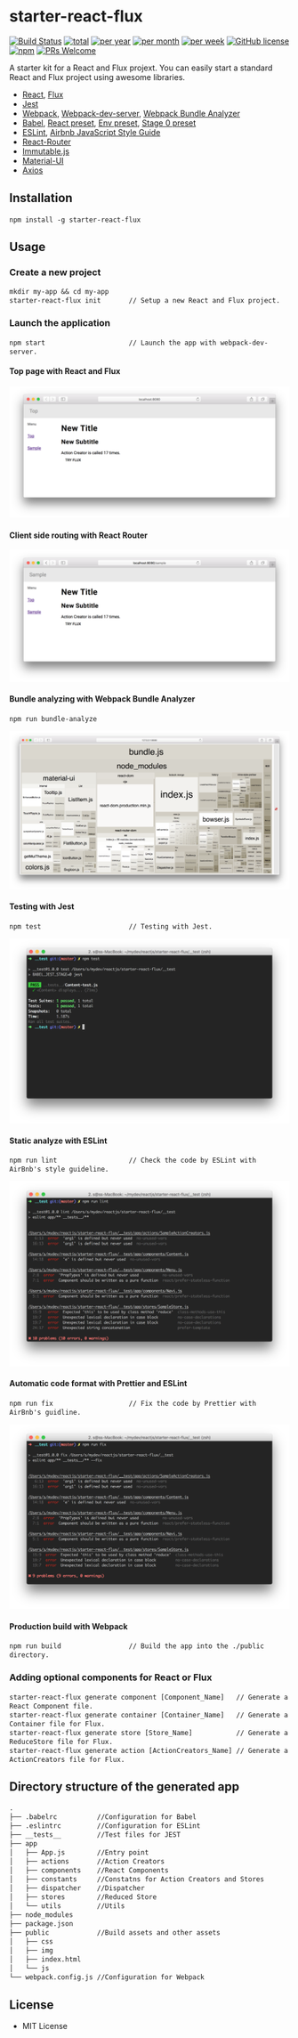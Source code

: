 # starter-react-flux 

[![Build Status](https://travis-ci.org/SokichiFujita/starter-react-flux.svg?branch=master)](https://travis-ci.org/SokichiFujita/starter-react-flux) 
[![total](https://img.shields.io/npm/dt/starter-react-flux.svg)](https://www.npmjs.com/package/starter-react-flux) 
[![per year](https://img.shields.io/npm/dy/starter-react-flux.svg)](https://www.npmjs.com/package/starter-react-flux) 
[![per month](https://img.shields.io/npm/dm/starter-react-flux.svg)](https://www.npmjs.com/package/starter-react-flux) 
[![per week](https://img.shields.io/npm/dw/starter-react-flux.svg)](https://www.npmjs.com/package/starter-react-flux) 
[![GitHub license](https://img.shields.io/badge/license-MIT-blue.svg)](https://github.com/SokichiFujita/starter-react-flux/blob/master/LICENSE) 
[![npm](https://img.shields.io/npm/v/starter-react-flux.svg)](https://www.npmjs.com/package/starter-react-flux) 
[![PRs Welcome](https://img.shields.io/badge/PRs-welcome-brightgreen.svg)](https://github.com/SokichiFujita/starter-react-flux/blob/master/README.md) 

A starter kit for a React and Flux projext. You can easily start a standard React and Flux project using awesome libraries.

- [React](http://facebook.github.io/react/), [Flux](https://facebook.github.io/flux/)
- [Jest](https://facebook.github.io/jest/)
- [Webpack](https://webpack.js.org), [Webpack-dev-server](https://webpack.github.io/docs/webpack-dev-server.html), [Webpack Bundle Analyzer](https://github.com/webpack-contrib/webpack-bundle-analyzer)
- [Babel](https://babeljs.io), [React preset](http://babeljs.io/docs/plugins/preset-react/), [Env preset](https://babeljs.io/docs/plugins/preset-env/), [Stage 0 preset](https://babeljs.io/docs/plugins/preset-stage-0/)
- [ESLint](http://eslint.org), [Airbnb JavaScript Style Guide](https://github.com/airbnb/javascript)
- [React-Router](https://reacttraining.com/react-router/)
- [Immutable.js](https://facebook.github.io/immutable-js/)
- [Material-UI](http://www.material-ui.com)
- [Axios](https://github.com/mzabriskie/axios)

## Installation

```
npm install -g starter-react-flux
```

## Usage

### Create a new project

```
mkdir my-app && cd my-app
starter-react-flux init       // Setup a new React and Flux project.
```

### Launch the application

```
npm start                     // Launch the app with webpack-dev-server.
```

#### Top page with React and Flux

![](./images/app1.png)

#### Client side routing with React Router

![](./images/app2.png)

#### Bundle analyzing with Webpack Bundle Analyzer

```
npm run bundle-analyze
```

![](./images/webpack-bundle-analyzer.png)



#### Testing with Jest
```
npm test                      // Testing with Jest.
```

![](./images/test.png)


#### Static analyze with ESLint

```
npm run lint                  // Check the code by ESLint with AirBnb's style guideline.
```

![](./images/lint.png)

#### Automatic code format with Prettier and ESLint

```
npm run fix                   // Fix the code by Prettier with AirBnb's guidline.
```

![](./images/fix.png)



#### Production build with Webpack

```
npm run build                 // Build the app into the ./public directory.
```


### Adding optional components for React or Flux

```
starter-react-flux generate component [Component_Name]   // Generate a React Component file.
starter-react-flux generate container [Container_Name]   // Generate a Container file for Flux.
starter-react-flux generate store [Store_Name]           // Generate a ReduceStore file for Flux.
starter-react-flux generate action [ActionCreators_Name] // Generate a ActionCreators file for Flux.
```

## Directory structure of the generated app

```
.
├── .babelrc          //Configuration for Babel
├── .eslintrc         //Configuration for ESLint
├── __tests__         //Test files for JEST
├── app
│   ├── App.js        //Entry point
│   ├── actions       //Action Creators
│   ├── components    //React Components
│   ├── constants     //Constatns for Action Creators and Stores
│   ├── dispatcher    //Dispatcher
│   ├── stores        //Reduced Store
│   └── utils         //Utils
├── node_modules
├── package.json
├── public            //Build assets and other assets
│   ├── css
│   ├── img
│   ├── index.html
│   └── js
└── webpack.config.js //Configuration for Webpack
```

## License

- MIT License


